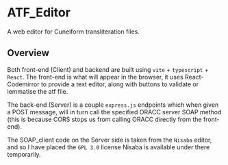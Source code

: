# ATF_Editor
A web editor for Cuneiform transliteration files.

## Overview
Both front-end (Client) and backend are built using `vite` + `typescript` + `React`.
The front-end is what will appear in the browser, it uses React-Codemirror
to provide a text editor, along with buttons to validate or lemmatise the
atf file.

The back-end (Server) is a couple `express.js` endpoints which when given a POST message, will in turn call the specified ORACC server SOAP method (this is because CORS stops us from calling ORACC directly from the front-end).

The SOAP_client code on the Server side is taken from the `Nisaba` editor, and so I have placed the `GPL 3.0` license Nisaba is available under there temporarily.

